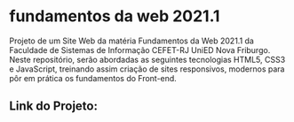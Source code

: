 # fundamentos da web 2021.1
 
Projeto de um Site Web da matéria Fundamentos da Web 2021.1 da Faculdade de Sistemas de Informação CEFET-RJ UniED Nova Friburgo. Neste repositório, serão abordadas as seguintes tecnologias HTML5, CSS3 e JavaScript, treinando assim criação de sites responsivos, modernos para pôr em prática os fundamentos do Front-end. 

## Link do Projeto: 

<a href="https://sobrinhosergio.github.io/fund-web-2021.1/"></a>



